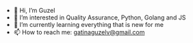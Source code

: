 - 👋 Hi, I’m Guzel
- 👀 I’m interested in Quality Assurance, Python, Golang and JS
- 🌱 I’m currently learning everything that is new for me
- 📫 How to reach me: gatinaguzelv@gmail.com

<!---
gtngzlv/gtngzlv is a ✨ special ✨ repository because its `README.md` (this file) appears on your GitHub profile.
You can click the Preview link to take a look at your changes.
--->
